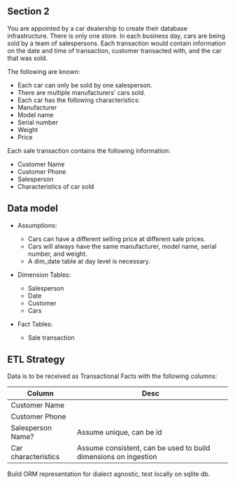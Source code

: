 ## Section 2

You are appointed by a car dealership to create their database infrastructure. There is only one store. In each business day, cars are being sold by a team of salespersons. Each transaction would contain information on the date and time of transaction, customer transacted with, and the car that was sold. 

The following are known:
- Each car can only be sold by one salesperson.
- There are multiple manufacturers’ cars sold.
- Each car has the following characteristics:
- Manufacturer
- Model name
- Serial number
- Weight
- Price

Each sale transaction contains the following information:
- Customer Name
- Customer Phone
- Salesperson
- Characteristics of car sold

## Data model

- Assumptions:
    - Cars can have a different selling price at different sale prices.
    - Cars will always have the same manufacturer, model name, serial number, and weight.
    - A dim_date table at day level is necessary.

- Dimension Tables:
    - Salesperson
    - Date
    - Customer
    - Cars

- Fact Tables:
    - Sale transaction

## ETL Strategy

Data is to be received as Transactional Facts with the following columns:

| Column | Desc |
|---|---|
| Customer Name ||
| Customer Phone||
| Salesperson Name? | Assume unique, can be id |
| Car characteristics | Assume consistent, can be used to build dimensions on ingestion |

Build ORM representation for dialect agnostic, test locally on sqlite db.
